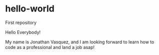 # hello-world
First repository 

Hello Everybody!

My name is Jonathan Vasquez, and I am looking forward to learn how to code as a professional and land a job asap!
